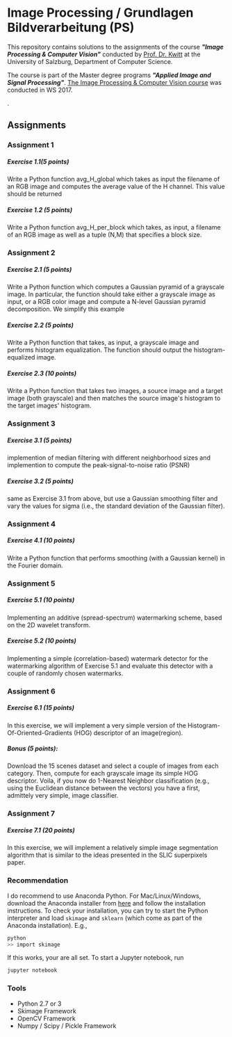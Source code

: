 # Image Processing / Grundlagen Bildverarbeitung (PS)


This repository contains solutions to the assignments of the course __*"Image Processing & Computer Vision"*__ conducted by [Prof. Dr. Kwitt](https://rkwitt.github.io/) at the University of Salzburg, Department of Computer Science.

The course is part of the Master degree programs __*"Applied Image and Signal Processing"*__. [The Image Processing & Computer Vision course](https://github.com/rkwitt/teaching/tree/master/WS1718/IP) was conducted in WS 2017.

.
## Assignments

### Assignment 1

##### Exercise 1.1(5 points)
Write a Python function avg_H_global which takes as input the filename of an RGB image and computes the average value of the H channel. This value should be returned

##### Exercise 1.2 (5 points)
Write a Python function avg_H_per_block which takes, as input, a filename of an RGB image as well as a tuple (N,M) that specifies a block size. 

### Assignment 2

##### Exercise 2.1 (5 points)

Write a Python function which computes a Gaussian pyramid of a grayscale image. In particular, the function should take either a grayscale image as input, or a RGB color image and compute a N-level Gaussian pyramid decomposition. We simplify this example

##### Exercise 2.2 (5 points)
Write a Python function that takes, as input, a grayscale image and performs histogram equalization. The function should output the histogram-equalized image.

##### Exercise 2.3 (10 points)
Write a Python function that takes two images, a source image and a target image (both grayscale) and then matches the source image's histogram to the target images' histogram.

### Assignment 3

##### Exercise 3.1 (5 points)
implemention of median filtering with different neighborhood sizes and implemention to compute the peak-signal-to-noise ratio (PSNR)

##### Exercise 3.2 (5 points)
same as Exercise 3.1 from above, but use a Gaussian smoothing filter and vary the values for sigma (i.e., the standard deviation of the Gaussian filter).

### Assignment 4

##### Exercise 4.1 (10 points)
Write a Python function that performs smoothing (with a Gaussian kernel) in the Fourier domain.


### Assignment 5

##### Exercise 5.1 (10 points)
Implementing an additive (spread-spectrum) watermarking scheme, based on the 2D wavelet transform.

##### Exercise 5.2 (10 points)
Implementing a simple (correlation-based) watermark detector for the watermarking algorithm of Exercise 5.1 and evaluate this detector with a couple of randomly chosen watermarks.


### Assignment 6

##### Exercise 6.1 (15 points)
In this exercise, we will implement a very simple version of the Histogram-Of-Oriented-Gradients (HOG) descriptor of an image(region).

##### Bonus (5 points):
Download the 15 scenes dataset and select a couple of images from each category. Then, compute for each grayscale image its simple HOG descriptor. Voila, if you now do 1-Nearest Neighbor classification (e.g., using the Euclidean distance between the vectors) you have a first, admittely very simple, image classifier.


### Assignment 7

##### Exercise 7.1 (20 points)
In this exercise, we will implement a relatively simple image segmentation algorithm that is similar to the ideas presented in the SLIC superpixels paper.


### Recommendation

I do recommend to use Anaconda Python. For Mac/Linux/Windows, download the
Anaconda installer from [here](https://www.anaconda.com/download) and follow
the installation instructions. To check your installation, you can try to
start the Python interpreter and load `skimage` and `sklearn` (which come
as part of the Anaconda installation). E.g.,

```bash
python
>> import skimage
```
If this works, your are all set. To start a Jupyter notebook, run

```bash
jupyter notebook
```
### Tools

* Python 2.7 or 3
* Skimage Framework
* OpenCV Framework
* Numpy / Scipy / Pickle Framework




